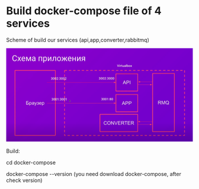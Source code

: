 # Build docker-compose file of 4 services

Scheme of build our services (api,app,converter,rabbitmq)

![Image alt](https://github.com/egoriwe999/docker-compose/blob/main/scheme.png)

Build:

cd docker-compose

docker-compose --version (you need download docker-compose, after check version)


